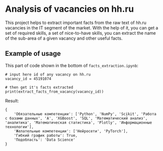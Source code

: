 # Analysis of vacancies on hh.ru

This project helps to extract important facts from the raw text of hh.ru vacancies in the IT segment of the market. With the help of it, you can get a set of required skills, a set of nice-to-have skills, you can extract the name of the sub-area of a given vacancy and other useful facts. 

## Example of usage

This part of code shown in the bottom of `facts_extraction.ipynb`:

```
# input here id of any vacancy on hh.ru
vacancy_id = 45191074

# then get it's facts extracted
print(extract_facts_from_vacancy(vacancy_id))
```

Result:
```
{
    'Обязательные компетенции': ['Python', 'NumPy', 'Scikit', 'Работа с базами данных', 'A', 'XGBoost', 'SQL', 'Математический анализ', 'аналитика', 'Математическая статистика', 'Plotly', 'Информационные технологии'], 
    'Желательные компетенции': ['Нейросети', 'PyTorch'], 
    'Гибкий график работы': True, 
    'Подобласть': 'Data Science'
}
```
